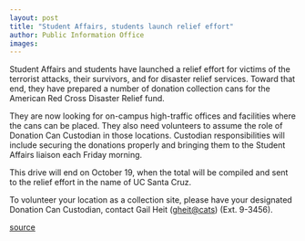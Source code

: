 ```yaml
---
layout: post
title: "Student Affairs, students launch relief effort"
author: Public Information Office
images:
---
```


Student Affairs and students have launched a relief effort for victims of the terrorist attacks, their survivors, and for disaster relief services. Toward that end, they have prepared a number of donation collection cans for the American Red Cross Disaster Relief fund.

They are now looking for on-campus high-traffic offices and facilities where the cans can be placed. They also need volunteers to assume the role of Donation Can Custodian in those locations. Custodian responsibilities will include securing the donations properly and bringing them to the Student Affairs liaison each Friday morning.

This drive will end on October 19, when the total will be compiled and sent to the relief effort in the name of UC Santa Cruz.

To volunteer your location as a collection site, please have your designated Donation Can Custodian, contact Gail Heit ([gheit@cats][1]) (Ext. 9-3456).  
  
  

[1]: mailto:gheit@cats.ucsc.edu

[source](http://www1.ucsc.edu/currents/01-02/09-17/crisis_donations.html "Permalink to crisis_donations")
